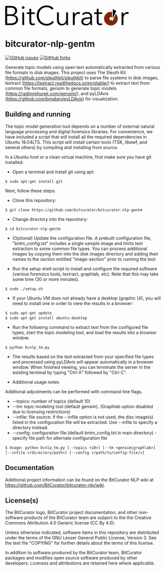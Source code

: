 ![Logo](https://github.com/BitCurator/bitcurator.github.io/blob/master/logos/BitCurator-Basic-400px.png)

# bitcurator-nlp-gentm

[![GitHub issues](https://img.shields.io/github/issues/bitcurator/bitcurator-nlp-gentm.svg)](https://github.com/bitcurator/bitcurator-nlp-gentm/issues)
[![GitHub forks](https://img.shields.io/github/forks/bitcurator/bitcurator-nlp-gentm.svg)](https://github.com/bitcurator/bitcurator-nlp-gentm/network)

Generate topic models using open text automatically extracted from various file formats in disk images. This project uses The Sleuth Kit (https://github.com/sleuthkit/sleuthkit) to parse file systems in disk images, textract (https://textract.readthedocs.io/en/stable/) to extract text from common file formats, gensim to generate topic models (https://radimrehurek.com/gensim/), and pyLDAvis (https://github.com/bmabey/pyLDAvis) for visualization.

## Building and running

The topic model generation tool depends on a number of external natural language processing and digital forensics libraries. For convenience, we have included a script that will install all the required dependencies in Ubuntu 18.04LTS. This script will install certain tools (TSK, libewf, and several others) by compiling and installing from source.

In a Ubuntu host or a clean virtual machine, first make sure you have git installed: 

* Open a terminal and install git using apt:
```shell
$ sudo apt-get install git
```

Next, follow these steps:

* Clone this repository:
```shell
$ git clone https://github.com/bitcurator/bitcurator-nlp-gentm
```

* Change directory into the repository:
```shell
$ cd bitcurator-nlp-gentm
```

* (Optional) Update the configuration file.
A prebuilt configuration file, "bntm_config.txt" includes a single sample image and limits text extraction to some common file types. You can process additional images by copying them into the disk images directory and adding their names to the section entitled "image-section" prior to running the tool.

* Run the setup shell script to install and configure the required software (various forensics tools, textract, graphlab, etc). Note that this may take some time (30 or more minutes).
```shell
$ sudo ./setup.sh
```

* If your Ubuntu VM does not already have a desktop (graphic UI), you will need to install one in order to view the results in a browser:

```shell
$ sudo apt-get update
$ sudo apt-get install ubuntu-desktop
```

* Run the following command to extract text from the configured file types, start the topic modeling tool, and load the results into a browser window.
```shell
$ python bcnlp_tm.py
```

* The results based on the text extracted from your specified file types and processed using pyLDAvis will appear automatically in a browser window. When finished viewing, you can terminate the server in the existing terminal by typing "Ctrl-X" followed by "Ctrl-C".

* Additional usage notes

Additional adjustments can be performed with command-line flags.
* --topics: number of topics (default 10)
* --tm: topic modeling tool (default gensim). (Graphlab option disabled due to licensing restrictions)
* --infile: file source: if the --infile option is not used, the disc image(s) listed in the configuration 
file will be extracted. Use --infile to specify a directory instead.
* --config: configuration file (default bntm_config.txt in main directory) - specify file path for alternate configuration file

```shell
$ Usage: python bcnlp_tm.py [--topics <10>] [--tm <gensim|graphlab>] [--infile </directory/path>] [--config </path/to/config-file/>] 
```

## Documentation

Additional project information can be found on the BitCurator NLP wiki at https://github.com/BitCurator/bitcurator-nlp/wiki.

## License(s)

The BitCurator logo, BitCurator project documentation, and other non-software products of the BitCurator team are subject to the the Creative Commons Attribution 4.0 Generic license (CC By 4.0).

Unless otherwise indicated, software items in this repository are distributed under the terms of the GNU Lesser General Public License, Version 3. See the text file "COPYING" for further details about the terms of this license.

In addition to software produced by the BitCurator team, BitCurator packages and modifies open source software produced by other developers. Licenses and attributions are retained here where applicable.

